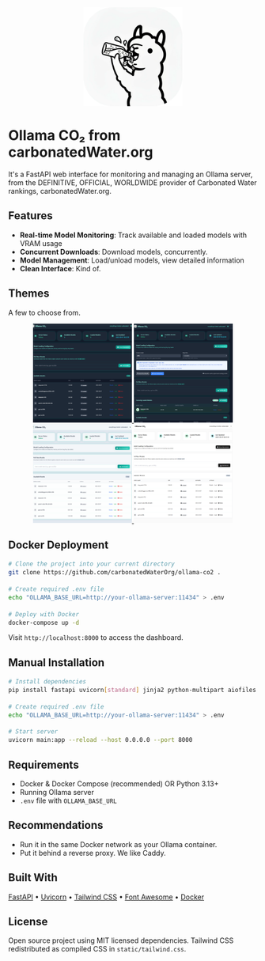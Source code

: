 <div align="center">
  <img src="static/favicon.svg" alt="Ollama CO₂ Logo" width="200"/>
</div>

# Ollama CO₂ from carbonatedWater.org

It's a FastAPI web interface for monitoring and managing an Ollama server, from the DEFINITIVE, OFFICIAL, WORLDWIDE provider of Carbonated Water rankings, carbonatedWater.org.

## Features

- **Real-time Model Monitoring**: Track available and loaded models with VRAM usage
- **Concurrent Downloads**: Download models, concurrently.
- **Model Management**: Load/unload models, view detailed information
- **Clean Interface**: Kind of.

## Themes

A few to choose from.

<div align="center">
  <a href="static/ollama-co2-dark.png" target="_blank">
    <img src="static/ollama-co2-dark.png" alt="Ollama CO₂ Dark" width="200" height="200" style="object-fit: cover;"/>
  </a>
  <a href="static/ollama-co2-darkexample.png" target="_blank">
    <img src="static/ollama-co2-darkexample.png" alt="Ollama CO₂ Dark Example" width="200" height="200" style="object-fit: cover;"/>
  </a>
  <a href="static/ollama-co2-light.png" target="_blank">
    <img src="static/ollama-co2-light.png" alt="Ollama CO₂ Light" width="200" height="200" style="object-fit: cover;"/>
  </a>
  <a href="static/ollama-co2-white.png" target="_blank">
    <img src="static/ollama-co2-white.png" alt="Ollama CO₂ White" width="200" height="200" style="object-fit: cover;"/>
  </a>
</div>

## Docker Deployment

```bash
# Clone the project into your current directory
git clone https://github.com/carbonatedWaterOrg/ollama-co2 .

# Create required .env file
echo "OLLAMA_BASE_URL=http://your-ollama-server:11434" > .env

# Deploy with Docker
docker-compose up -d
```

Visit `http://localhost:8000` to access the dashboard.

## Manual Installation

```bash
# Install dependencies
pip install fastapi uvicorn[standard] jinja2 python-multipart aiofiles aiohttp python-dotenv

# Create required .env file
echo "OLLAMA_BASE_URL=http://your-ollama-server:11434" > .env

# Start server
uvicorn main:app --reload --host 0.0.0.0 --port 8000
```

## Requirements

- Docker & Docker Compose (recommended) OR Python 3.13+
- Running Ollama server
- `.env` file with `OLLAMA_BASE_URL`

## Recommendations

- Run it in the same Docker network as your Ollama container.
- Put it behind a reverse proxy. We like Caddy.

## Built With

[FastAPI](https://fastapi.tiangolo.com/) • [Uvicorn](https://www.uvicorn.org/) • [Tailwind CSS](https://tailwindcss.com/) • [Font Awesome](https://fontawesome.com/) • [Docker](https://www.docker.com/)

## License

Open source project using MIT licensed dependencies. Tailwind CSS redistributed as compiled CSS in `static/tailwind.css`.
